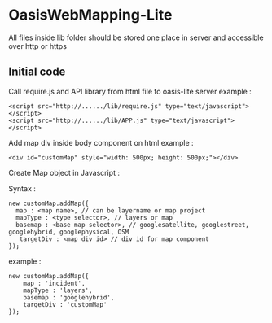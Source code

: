 OasisWebMapping-Lite
====================
All files inside lib folder should be stored one place in server and accessible over http or https

Initial code
-----------
Call require.js and API library from html file to oasis-lite server
example :

	<script src="http://....../lib/require.js" type="text/javascript"></script>
	<script src="http://....../lib/APP.js" type="text/javascript"></script>

Add map div inside body component on html
example :

	<div id="customMap" style="width: 500px; height: 500px;"></div>

Create Map object in Javascript :

Syntax :

 	new customMap.addMap({
	  map : <map name>, // can be layername or map project
	  mapType : <type selector>, // layers or map
	  basemap : <base map selector>, // googlesatellite, googlestreet, googlehybrid, googlephysical, OSM
	   targetDiv : <map div id> // div id for map component
 	});  

example :

	new customMap.addMap({
		map : 'incident',
		mapType : 'layers',
		basemap : 'googlehybrid',
		targetDiv : 'customMap'
	});
